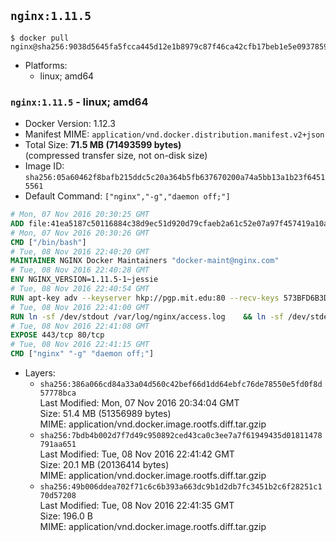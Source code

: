 ## `nginx:1.11.5`

```console
$ docker pull nginx@sha256:9038d5645fa5fcca445d12e1b8979c87f46ca42cfb17beb1e5e093785991a639
```

-	Platforms:
	-	linux; amd64

### `nginx:1.11.5` - linux; amd64

-	Docker Version: 1.12.3
-	Manifest MIME: `application/vnd.docker.distribution.manifest.v2+json`
-	Total Size: **71.5 MB (71493599 bytes)**  
	(compressed transfer size, not on-disk size)
-	Image ID: `sha256:05a60462f8bafb215ddc5c20a364b5fb637670200a74a5bb13a1b23f64515561`
-	Default Command: `["nginx","-g","daemon off;"]`

```dockerfile
# Mon, 07 Nov 2016 20:30:25 GMT
ADD file:41ea5187c50116884c38d9ec51d920d79cfaeb2a61c52e07a97f457419a10a4f in / 
# Mon, 07 Nov 2016 20:30:26 GMT
CMD ["/bin/bash"]
# Tue, 08 Nov 2016 22:40:20 GMT
MAINTAINER NGINX Docker Maintainers "docker-maint@nginx.com"
# Tue, 08 Nov 2016 22:40:28 GMT
ENV NGINX_VERSION=1.11.5-1~jessie
# Tue, 08 Nov 2016 22:40:54 GMT
RUN apt-key adv --keyserver hkp://pgp.mit.edu:80 --recv-keys 573BFD6B3D8FBC641079A6ABABF5BD827BD9BF62 	&& echo "deb http://nginx.org/packages/mainline/debian/ jessie nginx" >> /etc/apt/sources.list 	&& apt-get update 	&& apt-get install --no-install-recommends --no-install-suggests -y 						ca-certificates 						nginx=${NGINX_VERSION} 						nginx-module-xslt 						nginx-module-geoip 						nginx-module-image-filter 						nginx-module-perl 						nginx-module-njs 						gettext-base 	&& rm -rf /var/lib/apt/lists/*
# Tue, 08 Nov 2016 22:41:00 GMT
RUN ln -sf /dev/stdout /var/log/nginx/access.log 	&& ln -sf /dev/stderr /var/log/nginx/error.log
# Tue, 08 Nov 2016 22:41:08 GMT
EXPOSE 443/tcp 80/tcp
# Tue, 08 Nov 2016 22:41:15 GMT
CMD ["nginx" "-g" "daemon off;"]
```

-	Layers:
	-	`sha256:386a066cd84a33a04d560c42bef66d1dd64ebfc76de78550e5fd0f8d57778bca`  
		Last Modified: Mon, 07 Nov 2016 20:34:04 GMT  
		Size: 51.4 MB (51356989 bytes)  
		MIME: application/vnd.docker.image.rootfs.diff.tar.gzip
	-	`sha256:7bdb4b002d7f7d49c950892ced43ca0c3ee7a7f61949435d01811478791aa651`  
		Last Modified: Tue, 08 Nov 2016 22:41:42 GMT  
		Size: 20.1 MB (20136414 bytes)  
		MIME: application/vnd.docker.image.rootfs.diff.tar.gzip
	-	`sha256:49b006ddea702f71c6c6b393a663dc9b1d2db7fc3451b2c6f28251c170d57208`  
		Last Modified: Tue, 08 Nov 2016 22:41:35 GMT  
		Size: 196.0 B  
		MIME: application/vnd.docker.image.rootfs.diff.tar.gzip
